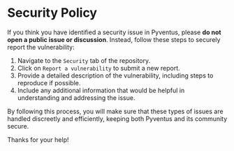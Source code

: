 # Security Policy

If you think you have identified a security issue in Pyventus, please **do not open a public issue or discussion**. Instead, follow these steps to securely report the vulnerability:

1. Navigate to the `Security` tab of the repository.
2. Click on `Report a vulnerability` to submit a new report.
3. Provide a detailed description of the vulnerability, including steps to reproduce if possible.
4. Include any additional information that would be helpful in understanding and addressing the issue.

By following this process, you will make sure that these types of issues are handled discreetly and efficiently, keeping both Pyventus and its community secure.

Thanks for your help!
